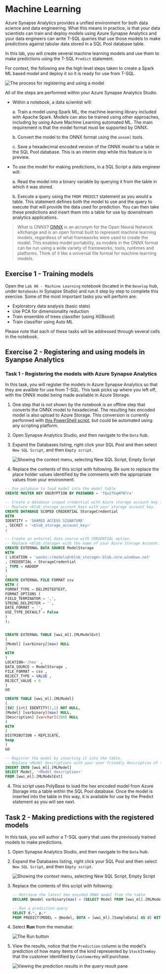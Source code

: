 # Machine Learning

Azure Synapse Analytics provides a unified environment for both data science and data engineering. What this means in practice, is that your data scientists can train and deploy models using Azure Synapse Analytics and your data engineers can write T-SQL queries that use those models to make predictions against tabular data stored in a SQL Pool database table.

In this lab, you will create several machine learning models and use them to make predictions using the T-SQL `Predict` statement.

For context, the following are the high level steps taken to create a Spark ML based model and deploy it so it is ready for use from T-SQL.

![The process for registering and using a model](media/lab06-machine-learning-process.png "Review model registration process")

All of the steps are performed within your Azure Synapse Analytics Studio.

- Within a notebook, a data scientist will:

  a. Train a model using Spark ML, the machine learning library included with Apache Spark. Models can also be trained using other approaches, including by using Azure Machine Learning automated ML. The main requirement is that the model format must be supported by ONNX.

  b. Convert the model to the ONNX format using the `onnxml` tools.

  c. Save a hexadecimal encoded version of the ONNX model to a table in the SQL Pool database. This is an interim step while this feature is in preview.

- To use the model for making predictions, in a SQL Script a data engineer will:

  a. Read the model into a binary variable by querying it from the table in which it was stored.

  b. Execute a query using the `FROM PREDICT` statement as you would a table. This statement defines both the model to use and the query to execute that will provide the data used for prediction. You can then take these predictions and insert them into a table for use by downstream analytics applications.

> What is ONNX? [ONNX](https://onnx.ai/) is an acronym for the Open Neural Network eXchange and is an open format built to represent machine learning models, regardless of what frameworks were used to create the model. This enables model portability, as models in the ONNX format can be run using a wide variety of frameworks, tools, runtimes and platforms. Think of it like a universal file format for machine learning models.

## Exercise 1 - Training models

Open the `Lab 06 - Machine Learning` notebook (located in the `Develop` hub, under `Notebooks` in Synapse Studio) and run it step by step to complete this exercise. Some of the most important tasks you will perform are:

- Exploratory data analysis (basic stats)
- Use PCA for dimensionality reduction
- Train ensemble of trees classifier (using XGBoost)
- Train classifier using Auto ML

Please note that each of these tasks will be addressed through several cells in the notebook.

## Exercise 2 - Registering and using models in Syanpse Analytics

### Task 1 - Registering the models with Azure Synapse Analytics

In this task, you will register the models in Azure Synapse Analytics so that they are availble for use from T-SQL. This task picks up where you left off, with the ONNX model being made available in Azure Storage. 

1.  One step that is not shown by the notebook is an offline step that converts the ONNX model to hexadecimal. The resulting hex encoded model is also upload to Azure Storage. This conversion is currently performed with [this PowerShell script](./../artifacts/day-03/lab-06-machine-learning/convert-to-hex.ps1), but could be automated using any scripting platform.

2. Open Synapse Analytics Studio, and then navigate to the `Data` hub.

3. Expand the Databases listing, right click your SQL Pool and then select `New SQL Script`, and then `Empty script`.

   ![Showing the context menu, selecting New SQL Script, Empty Script](media/lab06-new-sql-script.png "Create new script")

4. Replace the contents of this script with following. Be sure to replace the place holder values identified by the comments with the appropriate values from your environment.

``` sql
-- Use polybase to load model into the model table
CREATE MASTER KEY ENCRYPTION BY PASSWORD = 'fQv2fKq#FN7ra'

-- Create a database scoped credential with Azure storage account key (not a Shared Access Signature) as the secret. 
-- Replace <blob_storage_account_key> with your storage account key.
CREATE DATABASE SCOPED CREDENTIAL StorageCredential
WITH
IDENTITY = 'SHARED ACCESS SIGNATURE'
, SECRET = '<blob_storage_account_key>'
;

-- Create an external data source with CREDENTIAL option.
-- Replace <blob_storage> with the name of your Azure Storage Account.
CREATE EXTERNAL DATA SOURCE ModelStorage
WITH
( LOCATION = 'wasbs://models@<blob_storage>.blob.core.windows.net'
, CREDENTIAL = StorageCredential
, TYPE = HADOOP
)
;
CREATE EXTERNAL FILE FORMAT csv
WITH (
FORMAT_TYPE = DELIMITEDTEXT,
FORMAT_OPTIONS (
FIELD_TERMINATOR = ',',
STRING_DELIMITER = '',
DATE_FORMAT = '',
USE_TYPE_DEFAULT = False
)
);


CREATE EXTERNAL TABLE [wwi_ml].[MLModelExt]
(
[Model] [varbinary](max) NULL
)
WITH
(
LOCATION='/hex' ,
DATA_SOURCE = ModelStorage ,
FILE_FORMAT = csv ,
REJECT_TYPE = VALUE ,
REJECT_VALUE = 0
)
GO

CREATE TABLE [wwi_ml].[MLModel]
(
[Id] [int] IDENTITY(1,1) NOT NULL,
[Model] [varbinary](max) NULL,
[Description] [varchar](200) NULL
)
WITH
(
DISTRIBUTION = REPLICATE,
heap
)
GO

-- Register the model by inserting it into the table.
-- Replace <Model description> with your user friendly description of the model.
INSERT INTO [wwi_ml].[MLModel]
SELECT Model, '<Model description>'
FROM [wwi_ml].[MLModelExt]

```

4. This script uses PolyBase to load the hex encoded model from Azure Storage into a table within the SQL Pool database. Once the model is inserted into the table in this way, it is available for use by the Predict statement as you will see next.


## Task 2 - Making predictions with the registered models

In this task, you will author a T-SQL query that uses the previously trained models to make predictions.

1. Open Synapse Analytics Studio, and then navigate to the `Data` hub.

2. Expand the Databases listing, right click your SQL Pool and then select `New SQL Script`, and then `Empty script`.

   ![Showing the context menu, selecting New SQL Script, Empty Script](media/lab06-new-sql-script.png "Create new script")


3. Replace the contents of this script with following:

   ```sql
   -- Retrieve the latest hex encoded ONNX model from the table
   DECLARE @model varbinary(max) = (SELECT Model FROM [wwi_ml].[MLModel] WHERE Id = (SELECT Top(1) max(ID) FROM [wwi_ml].[MLModel]));

   -- Run a prediction query
   SELECT d.*, p.*
   FROM PREDICT(MODEL = @model, DATA = [wwi_ml].[SampleData] AS d) WITH (prediction real) AS p;
   ```

4. Select **Run** from the menubar.

   ![The Run button](media/lab06-select-run.png "Select Run")

5. View the results, notice that the `Prediction` column is the model's prediction of how many items of the kind represented by `StockItemKey` that the customer identified by `CustomerKey` will purchase.

   ![Viewing the prediction results in the query result pane](media/lab06-view-prediction-results.png "View prediction results")

